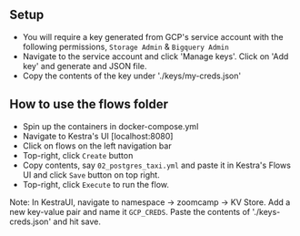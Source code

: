 ## Setup

- You will require a key generated from GCP's service account with the following permissions, `Storage Admin` & `Bigquery Admin`
- Navigate to the service account and click 'Manage keys'. Click on 'Add key' and generate and JSON file.
- Copy the contents of the key under './keys/my-creds.json'

## How to use the flows folder

- Spin up the containers in docker-compose.yml
- Navigate to Kestra's UI [localhost:8080]
- Click on flows on the left navigation bar
- Top-right, click `Create` button
- Copy contents, say `02_postgres_taxi.yml` and paste it in Kestra's Flows UI and click `Save` button on top right.
- Top-right, click `Execute` to run the flow.

Note: In KestraUI, navigate to namespace -> zoomcamp -> KV Store. Add a new key-value pair and name it `GCP_CREDS`. Paste the contents of './keys-creds.json' and hit save.
